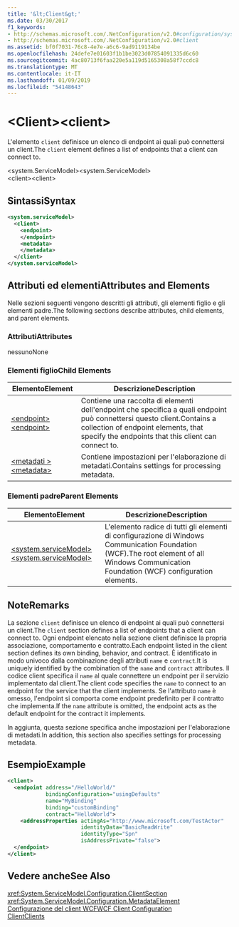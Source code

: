 ```yaml
---
title: '&lt;Client&gt;'
ms.date: 03/30/2017
f1_keywords:
- http://schemas.microsoft.com/.NetConfiguration/v2.0#configuration/system.ServiceModel/client
- http://schemas.microsoft.com/.NetConfiguration/v2.0#client
ms.assetid: bf0f7031-76c8-4e7e-a6c6-9ad9119134be
ms.openlocfilehash: 24defe7e01603f1b1be3023d07854091335d6c60
ms.sourcegitcommit: 4ac80713f6faa220e5a119d5165308a58f7ccdc8
ms.translationtype: MT
ms.contentlocale: it-IT
ms.lasthandoff: 01/09/2019
ms.locfileid: "54148643"
---
```

# <a name="ltclientgt"></a><span data-ttu-id="def80-102">&lt;Client&gt;</span><span class="sxs-lookup"><span data-stu-id="def80-102">&lt;client&gt;</span></span>
<span data-ttu-id="def80-103">L'elemento `client` definisce un elenco di endpoint ai quali può connettersi un client.</span><span class="sxs-lookup"><span data-stu-id="def80-103">The `client` element defines a list of endpoints that a client can connect to.</span></span>  
  
 <span data-ttu-id="def80-104">\<system.ServiceModel></span><span class="sxs-lookup"><span data-stu-id="def80-104">\<system.ServiceModel></span></span>  
<span data-ttu-id="def80-105">\<client></span><span class="sxs-lookup"><span data-stu-id="def80-105">\<client></span></span>  
  
## <a name="syntax"></a><span data-ttu-id="def80-106">Sintassi</span><span class="sxs-lookup"><span data-stu-id="def80-106">Syntax</span></span>  
  
```xml  
<system.serviceModel>
  <client>
    <endpoint>
    </endpoint>
    <metadata>
    </metadata>
  </client>
</system.serviceModel>
```  
  
## <a name="attributes-and-elements"></a><span data-ttu-id="def80-107">Attributi ed elementi</span><span class="sxs-lookup"><span data-stu-id="def80-107">Attributes and Elements</span></span>  
 <span data-ttu-id="def80-108">Nelle sezioni seguenti vengono descritti gli attributi, gli elementi figlio e gli elementi padre.</span><span class="sxs-lookup"><span data-stu-id="def80-108">The following sections describe attributes, child elements, and parent elements.</span></span>  
  
### <a name="attributes"></a><span data-ttu-id="def80-109">Attributi</span><span class="sxs-lookup"><span data-stu-id="def80-109">Attributes</span></span>  
 <span data-ttu-id="def80-110">nessuno</span><span class="sxs-lookup"><span data-stu-id="def80-110">None</span></span>  
  
### <a name="child-elements"></a><span data-ttu-id="def80-111">Elementi figlio</span><span class="sxs-lookup"><span data-stu-id="def80-111">Child Elements</span></span>  
  
|<span data-ttu-id="def80-112">Elemento</span><span class="sxs-lookup"><span data-stu-id="def80-112">Element</span></span>|<span data-ttu-id="def80-113">Descrizione</span><span class="sxs-lookup"><span data-stu-id="def80-113">Description</span></span>|  
|-------------|-----------------|  
|[<span data-ttu-id="def80-114">\<endpoint></span><span class="sxs-lookup"><span data-stu-id="def80-114">\<endpoint></span></span>](../../../../../docs/framework/configure-apps/file-schema/wcf/endpoint-of-client.md)|<span data-ttu-id="def80-115">Contiene una raccolta di elementi dell'endpoint che specifica a quali endpoint può connettersi questo client.</span><span class="sxs-lookup"><span data-stu-id="def80-115">Contains a collection of endpoint elements, that specify the endpoints that this client can connect to.</span></span>|  
|[<span data-ttu-id="def80-116">\<metadati ></span><span class="sxs-lookup"><span data-stu-id="def80-116">\<metadata></span></span>](../../../../../docs/framework/configure-apps/file-schema/wcf/metadata.md)|<span data-ttu-id="def80-117">Contiene impostazioni per l'elaborazione di metadati.</span><span class="sxs-lookup"><span data-stu-id="def80-117">Contains settings for processing metadata.</span></span>|  
  
### <a name="parent-elements"></a><span data-ttu-id="def80-118">Elementi padre</span><span class="sxs-lookup"><span data-stu-id="def80-118">Parent Elements</span></span>  
  
|<span data-ttu-id="def80-119">Elemento</span><span class="sxs-lookup"><span data-stu-id="def80-119">Element</span></span>|<span data-ttu-id="def80-120">Descrizione</span><span class="sxs-lookup"><span data-stu-id="def80-120">Description</span></span>|  
|-------------|-----------------|  
|[<span data-ttu-id="def80-121">\<system.serviceModel></span><span class="sxs-lookup"><span data-stu-id="def80-121">\<system.serviceModel></span></span>](../../../../../docs/framework/configure-apps/file-schema/wcf/system-servicemodel.md)|<span data-ttu-id="def80-122">L'elemento radice di tutti gli elementi di configurazione di Windows Communication Foundation (WCF).</span><span class="sxs-lookup"><span data-stu-id="def80-122">The root element of all Windows Communication Foundation (WCF) configuration elements.</span></span>|  
  
## <a name="remarks"></a><span data-ttu-id="def80-123">Note</span><span class="sxs-lookup"><span data-stu-id="def80-123">Remarks</span></span>  
 <span data-ttu-id="def80-124">La sezione `client` definisce un elenco di endpoint ai quali può connettersi un client.</span><span class="sxs-lookup"><span data-stu-id="def80-124">The `client` section defines a list of endpoints that a client can connect to.</span></span> <span data-ttu-id="def80-125">Ogni endpoint elencato nella sezione client definisce la propria associazione, comportamento e contratto.</span><span class="sxs-lookup"><span data-stu-id="def80-125">Each endpoint listed in the client section defines its own binding, behavior, and contract.</span></span> <span data-ttu-id="def80-126">È identificato in modo univoco dalla combinazione degli attributi `name` e `contract`.</span><span class="sxs-lookup"><span data-stu-id="def80-126">It is uniquely identified by the combination of the `name` and `contract` attributes.</span></span> <span data-ttu-id="def80-127">Il codice client specifica il `name` al quale connettere un endpoint per il servizio implementato dal client.</span><span class="sxs-lookup"><span data-stu-id="def80-127">The client code specifies the `name` to connect to an endpoint for the service that the client implements.</span></span> <span data-ttu-id="def80-128">Se l'attributo `name` è omesso, l'endpoint si comporta come endpoint predefinito per il contratto che implementa.</span><span class="sxs-lookup"><span data-stu-id="def80-128">If the `name` attribute is omitted, the endpoint acts as the default endpoint for the contract it implements.</span></span>  
  
 <span data-ttu-id="def80-129">In aggiunta, questa sezione specifica anche impostazioni per l'elaborazione di metadati.</span><span class="sxs-lookup"><span data-stu-id="def80-129">In addition, this section also specifies settings for processing metadata.</span></span>  
  
## <a name="example"></a><span data-ttu-id="def80-130">Esempio</span><span class="sxs-lookup"><span data-stu-id="def80-130">Example</span></span>  
  
```xml  
<client>
  <endpoint address="/HelloWorld/"
            bindingConfiguration="usingDefaults"
            name="MyBinding"
            binding="customBinding"
            contract="HelloWorld">
    <addressProperties actingAs="http://www.microsoft.com/TestActor"
                       identityData="BasicReadWrite"
                       identityType="Spn"
                       isAddressPrivate="false">
  </endpoint>
</client>
```  
  
## <a name="see-also"></a><span data-ttu-id="def80-131">Vedere anche</span><span class="sxs-lookup"><span data-stu-id="def80-131">See Also</span></span>  
 <xref:System.ServiceModel.Configuration.ClientSection>  
 <xref:System.ServiceModel.Configuration.MetadataElement>  
 [<span data-ttu-id="def80-132">Configurazione del client WCF</span><span class="sxs-lookup"><span data-stu-id="def80-132">WCF Client Configuration</span></span>](../../../../../docs/framework/wcf/feature-details/client-configuration.md)  
 [<span data-ttu-id="def80-133">Client</span><span class="sxs-lookup"><span data-stu-id="def80-133">Clients</span></span>](../../../../../docs/framework/wcf/feature-details/clients.md)
